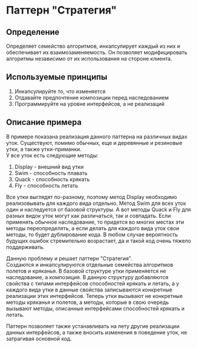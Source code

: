 # Паттерн "Стратегия"  
## Определение  
Определяет семейство алгоритмов, инкапсулирует каждый
из них и обеспечивает их взаимозаменяемость. Он позволяет
модифицировать алгоритмы  независимо от их использования на
стороне клиента.  
  
## Используемые принципы  
1. Инкапсулируйте то, что изменяется  
2. Отдавайте предпочтение композиции перед наследованием  
3. Программируйте на уровне интерфейсов, а не реализаций  
  
## Описание примера  
В примере показана реализация данного паттерна на различных
видах уток. Существуют, помимо обычных, еще и
деревянные и резиновые утки, а также утки-приманки.  
У все уток есть следующие методы:  
1. Display - внешний вид утки  
2. Swim - способность плавать  
3. Quack - способность крякать  
4. Fly - способность летать  
  
Все утки выглядят по-разному, поэтому метод Display
необходимо реализовывать для каждого вида отдельно. Метод
Swim для всех уток один и наследуется от базовой структуры.
А вот методы Quack и Fly для разных видок уток могут как
различаться, так и совпадать. Если применять обычное
наследование, то придется во многих местах эти методы
переопределять, а если делать для каждого вида уток свои
методы, то будет дублирование кода. В любом случае
вероятность будущих ошибок стремительно возрастает,
да и такой код очень тяжело поддерживать.  
  
Данную проблему и решает паттерн "Стратегия".  
Создаются и инкапсулируются отдельные семейства алгоритмов
полетов и кряканья. В базовой структуре утки применяется
не наследование, а композиция. В данную структуру
добавляются свойства с типами интерфейсов способностей
крякать и летать, а у каждого вида утки в данные свойства
записываются конкретные реализации этих интерфейсов.
Теперь утки вызывают не конкретные методы кряканья и
полетов, а методы, которые в свою очередь вызывают методы,
описанные интерфейсами способностей крякать и летать.  
  
Паттерн позволяет также устанавливать на лету другие
реализации данных интерфейсов, а также вносить изменения в
поведение уток, не затрагивая основной код.  